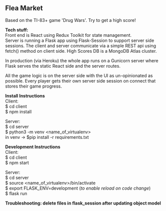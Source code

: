 ## Flea Market
Based on the TI-83+ game 'Drug Wars'. Try to get a high score!

**Tech stuff:**  
Front end is React using Redux Toolkit for state management.  
Server is running a Flask app using Flask-Session to support server side sessions.
The client and server communicate via a simple REST api using fetch() method on client side.
High Scores DB is a MongoDB Atlas cluster. 
  
In production (via Heroku) the whole app runs on a Gunicorn server where Flask serves the static React side and the server routes.

All the game logic is on the server side with the UI as un-opinionated as possible. Every player gets their own server side session on connect that stores their game progress.

**Install Instructions**  
Client:  
$ cd client   
$ npm install  
  
Server:  
$ cd server  
$ python3 -m venv <name_of_virtualenv>  
in venv -> $pip install -r requirements.txt  
  
**Development Instructions**  
Client:  
$ cd client  
$ npm start  
  
Server:  
$ cd server  
$ source <name_of_virtualenv>/bin/activate  
$ export FLASK_ENV=development (_to enable reload on code change_)  
$ flask run  
  
**Troubleshooting: delete files in flask_session after updating object model**
